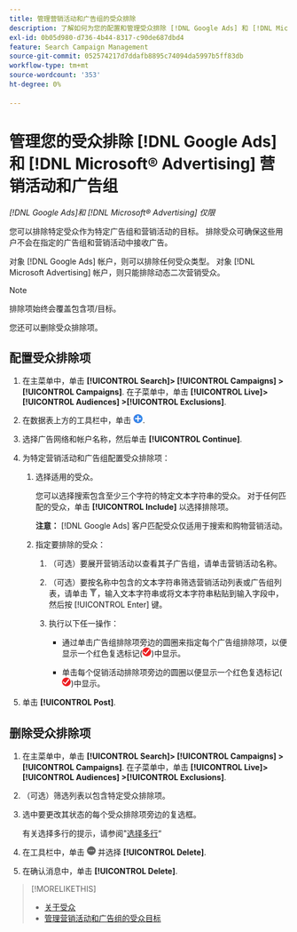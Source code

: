 ```yaml
---
title: 管理营销活动和广告组的受众排除
description: 了解如何为您的配置和管理受众排除 [!DNL Google Ads] 和 [!DNL Microsoft® Advertising] 营销活动和广告组。
exl-id: 0b05d980-d736-4b44-8317-c90de687dbd4
feature: Search Campaign Management
source-git-commit: 052574217d7ddafb8895c74094da5997b5ff83db
workflow-type: tm+mt
source-wordcount: '353'
ht-degree: 0%

---
```


# 管理您的受众排除 [!DNL Google Ads] 和 [!DNL Microsoft® Advertising] 营销活动和广告组

*[!DNL Google Ads]和 [!DNL Microsoft® Advertising] 仅限*

您可以排除特定受众作为特定广告组和营销活动的目标。 排除受众可确保这些用户不会在指定的广告组和营销活动中接收广告。

对象 [!DNL Google Ads] 帐户，则可以排除任何受众类型。 对象 [!DNL Microsoft Advertising] 帐户，则只能排除动态二次营销受众。

>[!NOTE]
>
>排除项始终会覆盖包含项/目标。

您还可以删除受众排除项。

## 配置受众排除项

1. 在主菜单中，单击 **[!UICONTROL Search]> [!UICONTROL Campaigns] >[!UICONTROL Campaigns]**. 在子菜单中，单击 **[!UICONTROL Live]> [!UICONTROL Audiences] >[!UICONTROL Exclusions]**.

1. 在数据表上方的工具栏中，单击 ![创建](/help/search-social-commerce/assets/add.png "创建").

1. 选择广告网络和帐户名称，然后单击 **[!UICONTROL Continue]**.

1. 为特定营销活动和广告组配置受众排除项：

   1. 选择适用的受众。

      您可以选择搜索包含至少三个字符的特定文本字符串的受众。 对于任何匹配的受众，单击 **[!UICONTROL Include]** 以选择排除项。

      **注意：** [!DNL Google Ads] 客户匹配受众仅适用于搜索和购物营销活动。

   1. 指定要排除的受众：

      1. （可选）要展开营销活动以查看其子广告组，请单击营销活动名称。

      1. （可选）要按名称中包含的文本字符串筛选营销活动列表或广告组列表，请单击 ![筛选](/help/search-social-commerce/assets/filter.png "筛选")，输入文本字符串或将文本字符串粘贴到输入字段中，然后按 [!UICONTROL Enter] 键。

      1. 执行以下任一操作：

         * 通过单击广告组排除项旁边的圆圈来指定每个广告组排除项，以便显示一个红色复选标记(![排除](/help/search-social-commerce/assets/exclude.png "排除"))中显示。

         * 单击每个促销活动排除项旁边的圆圈以便显示一个红色复选标记(![排除](/help/search-social-commerce/assets/exclude.png "排除"))中显示。

1. 单击 **[!UICONTROL Post]**.

## 删除受众排除项

1. 在主菜单中，单击 **[!UICONTROL Search]> [!UICONTROL Campaigns] >[!UICONTROL Campaigns]**. 在子菜单中，单击 **[!UICONTROL Live]> [!UICONTROL Audiences] >[!UICONTROL Exclusions]**.

1. （可选）筛选列表以包含特定受众排除项。

1. 选中要更改其状态的每个受众排除项旁边的复选框。

   有关选择多行的提示，请参阅&quot;[选择多行](/help/search-social-commerce/common-tasks/navigation-editing-selection/multiple-rows-select.md)“

1. 在工具栏中，单击 ![更多操作](/help/search-social-commerce/assets/more.png "更多操作") 并选择 **[!UICONTROL Delete]**.

1. 在确认消息中，单击 **[!UICONTROL Delete]**.

>[!MORELIKETHIS]
>
>* [关于受众](audience-about.md)
>* [管理营销活动和广告组的受众目标](/help/search-social-commerce/campaign-management/campaigns/audience-targets-manage.md)
